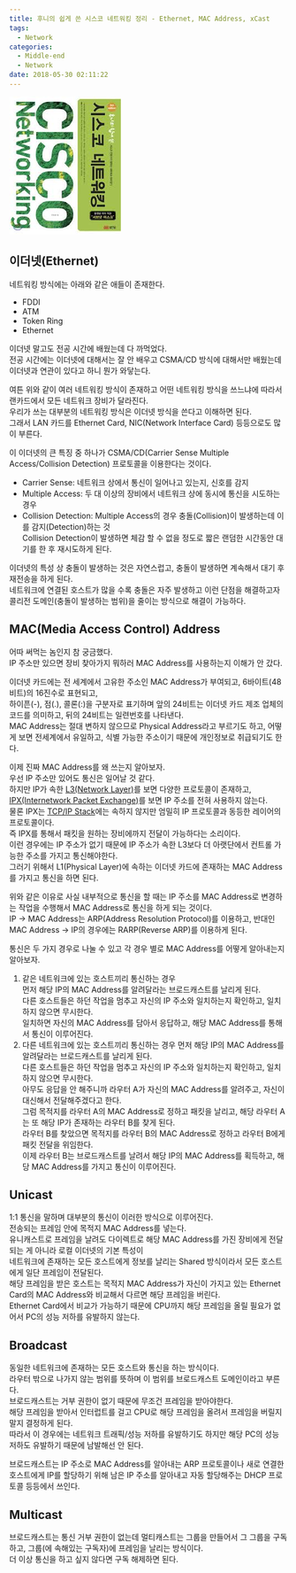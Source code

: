```yaml
---
title: 후니의 쉽게 쓴 시스코 네트워킹 정리 - Ethernet, MAC Address, xCast
tags:
  - Network
categories:
  - Middle-end
  - Network
date: 2018-05-30 02:11:22
---
```


![](network-ethernet-mac-address-x-cast/thumb.png)

## 이더넷(Ethernet)
네트워킹 방식에는 아래와 같은 애들이 존재한다.  
* FDDI
* ATM
* Token Ring
* Ethernet

이더넷 말고도 전공 시간에 배웠는데 다 까먹었다.  
전공 시간에는 이더넷에 대해서는 잘 안 배우고 CSMA/CD 방식에 대해서만 배웠는데 이더넷과 연관이 있다고 하니 뭔가 와닿는다.  

여튼 위와 같이 여러 네트워킹 방식이 존재하고 어떤 네트워킹 방식을 쓰느냐에 따라서 랜카드에서 모든 네트워크 장비가 달라진다.  
우리가 쓰는 대부분의 네트워킹 방식은 이더넷 방식을 쓴다고 이해하면 된다.  
그래서 LAN 카드를 Ethernet Card, NIC(Network Interface Card) 등등으로도 많이 부른다.

이 이더넷의 큰 특징 중 하나가 CSMA/CD(Carrier Sense Multiple Access/Collision Detection) 프로토콜을 이용한다는 것이다.  
* Carrier Sense: 네트워크 상에서 통신이 일어나고 있는지, 신호를 감지
* Multiple Access: 두 대 이상의 장비에서 네트워크 상에 동시에 통신을 시도하는 경우
* Collision Detection: Multiple Access의 경우 충돌(Collision)이 발생하는데 이를 감지(Detection)하는 것  
Collision Detection이 발생하면 체감 할 수 없을 정도로 짧은 랜덤한 시간동안 대기를 한 후 재시도하게 된다.

이더넷의 특성 상 충돌이 발생하는 것은 자연스럽고, 충돌이 발생하면 계속해서 대기 후 재전송을 하게 된다.  
네트워크에 연결된 호스트가 많을 수록 충돌은 자주 발생하고 이런 단점을 해결하고자 콜리전 도메인(충돌이 발생하는 범위)을 줄이는 방식으로 해결이 가능하다.

## MAC(Media Access Control) Address
어따 써먹는 놈인지 참 궁금했다.  
IP 주소만 있으면 장비 찾아가지 뭐하러 MAC Address를 사용하는지 이해가 안 갔다.  

이더넷 카드에는 전 세계에서 고유한 주소인 MAC Address가 부여되고, 6바이트(48비트)의 16진수로 표현되고,  
하이픈(-), 점(.), 콜론(:)을 구분자로 표기하며 앞의 24비트는 이더넷 카드 제조 업체의 코드를 의미하고, 뒤의 24비트는 일련번호를 나타낸다.  
MAC Address는 절대 변하지 않으므로 Physical Address라고 부르기도 하고, 어떻게 보면 전세계에서 유일하고, 식별 가능한 주소이기 때문에 개인정보로 취급되기도 한다.  

이제 진짜 MAC Address를 왜 쓰는지 알아보자.  
우선 IP 주소만 있어도 통신은 일어날 것 같다.  
하지만 IP가 속한 [L3(Network Layer)](https://en.wikipedia.org/wiki/Network_layer)를 보면 다양한 프로토콜이 존재하고,  
[IPX(Internetwork Packet Exchange)](https://en.wikipedia.org/wiki/Internetwork_Packet_Exchange)를 보면 IP 주소를 전혀 사용하지 않는다.  
물론 IPX는 [TCP/IP Stack](https://en.wikipedia.org/wiki/Internet_protocol_suite)에는 속하지 않지만 엄밀히 IP 프로토콜과 동등한 레이어의 프로토콜이다.  
즉 IPX를 통해서 패킷을 원하는 장비에까지 전달이 가능하다는 소리이다.  
이런 경우에는 IP 주소가 없기 때문에 IP 주소가 속한 L3보다 더 아랫단에서 컨트롤 가능한 주소를 가지고 통신해야한다.  
그러기 위해서 L1(Physical Layer)에 속하는 이더넷 카드에 존재하는 MAC Address를 가지고 통신을 하면 된다.  
 
위와 같은 이유로 사실 내부적으로 통신을 할 때는 IP 주소를 MAC Address로 변경하는 작업을 수행해서 MAC Address로 통신을 하게 되는 것이다.  
IP -> MAC Address는 ARP(Address Resolution Protocol)를 이용하고, 반대인 MAC Address -> IP의 경우에는 RARP(Reverse ARP)를 이용하게 된다.  

통신은 두 가지 경우로 나눌 수 있고 각 경우 별로 MAC Address를 어떻게 알아내는지 알아보자.  
1. 같은 네트워크에 있는 호스트끼리 통신하는 경우  
먼저 해당 IP의 MAC Address를 알려달라는 브로드캐스트를 날리게 된다.  
다른 호스트들은 하던 작업을 멈추고 자신의 IP 주소와 일치하는지 확인하고, 일치하지 않으면 무시한다.  
일치하면 자신의 MAC Address를 담아서 응답하고, 해당 MAC Address를 통해서 통신이 이루어진다.  
2. 다른 네트워크에 있는 호스트끼리 통신하는 경우
먼저 해당 IP의 MAC Address를 알려달라는 브로드캐스트를 날리게 된다.  
다른 호스트들은 하던 작업을 멈추고 자신의 IP 주소와 일치하는지 확인하고, 일치하지 않으면 무시한다.  
아무도 응답을 안 해주니까 라우터 A가 자신의 MAC Address를 알려주고, 자신이 대신해서 전달해주겠다고 한다.  
그럼 목적지를 라우터 A의 MAC Address로 정하고 패킷을 날리고, 해당 라우터 A는 또 해당 IP가 존재하는 라우터 B를 찾게 된다.  
라우터 B를 찾았으면 목적지를 라우터 B의 MAC Address로 정하고 라우터 B에게 패킷 전달을 위임한다.  
이제 라우터 B는 브로드캐스트를 날려서 해당 IP의 MAC Address를 획득하고, 해당 MAC Address를 가지고 통신이 이루어진다.

## Unicast
1:1 통신을 말하며 대부분의 통신이 이러한 방식으로 이루어진다.  
전송되는 프레임 안에 목적지 MAC Address를 넣는다.  
유니캐스트로 프레임을 날려도 다이렉트로 해당 MAC Address를 가진 장비에게 전달되는 게 아니라 로컬 이더넷의 기본 특성이  
네트워크에 존재하는 모든 호스트에게 정보를 날리는 Shared 방식이라서 모든 호스트에게 일단 프레임이 전달된다.  
해당 프레임을 받은 호스트는 목적지 MAC Address가 자신이 가지고 있는 Ethernet Card의 MAC Address와 비교해서 다르면 해당 프레임을 버린다.  
Ethernet Card에서 비교가 가능하기 때문에 CPU까지 해당 프레임을 올릴 필요가 없어서 PC의 성능 저하를 유발하지 않는다.  

## Broadcast
동일한 네트워크에 존재하는 모든 호스트와 통신을 하는 방식이다.  
라우터 밖으로 나가지 않는 범위를 뜻하며 이 범위를 브로드캐스트 도메인이라고 부른다.  
브로드캐스트는 거부 권한이 없기 때문에 무조건 프레임을 받아야한다.  
해당 프레임을 받아서 인터럽트를 걸고 CPU로 해당 프레임을 올려서 프레임을 버릴지 말지 결정하게 된다.  
따라서 이 경우에는 네트워크 트래픽/성능 저하를 유발하기도 하지만 해당 PC의 성능 저하도 유발하기 때문에 남발해선 안 된다.  

브로드캐스트는 IP 주소로 MAC Address를 알아내는 ARP 프로토콜이나 새로 연결한 호스트에게 IP를 할당하기 위해
남은 IP 주소를 알아내고 자동 할당해주는 DHCP 프로토콜 등등에서 쓰인다.

## Multicast
브로드캐스트는 통신 거부 권한이 없는데 멀티캐스트는 그룹을 만들어서 그 그룹을 구독하고,
그룹(에 속해있는 구독자)에 프레임을 날리는 방식이다.  
더 이상 통신을 하고 싶지 않다면 구독 해제하면 된다.
 


